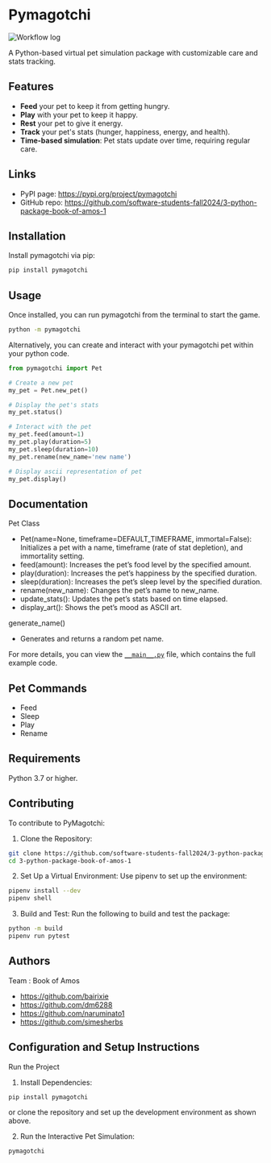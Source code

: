 # Pymagotchi

![Workflow log](https://github.com/software-students-fall2024/3-python-package-book-of-amos-1/actions/workflows/event-logger.yml/badge.svg)

A Python-based virtual pet simulation package with customizable care and stats tracking.

## Features

- **Feed** your pet to keep it from getting hungry.
- **Play** with your pet to keep it happy.
- **Rest** your pet to give it energy.
- **Track** your pet's stats (hunger, happiness, energy, and health).
- **Time-based simulation**: Pet stats update over time, requiring regular care.

## Links
* PyPI page: https://pypi.org/project/pymagotchi
* GitHub repo: https://github.com/software-students-fall2024/3-python-package-book-of-amos-1

## Installation

Install pymagotchi via pip:

```bash
pip install pymagotchi
```

## Usage
Once installed, you can run pymagotchi from the terminal to start the game.
```bash
python -m pymagotchi
```
Alternatively, you can create and interact with your pymagotchi pet within your python code.
```python
from pymagotchi import Pet

# Create a new pet
my_pet = Pet.new_pet()

# Display the pet's stats
my_pet.status()

# Interact with the pet
my_pet.feed(amount=1)
my_pet.play(duration=5)
my_pet.sleep(duration=10)
my_pet.rename(new_name='new name')

# Display ascii representation of pet
my_pet.display()
```
## Documentation

Pet Class

*	Pet(name=None, timeframe=DEFAULT_TIMEFRAME, immortal=False): Initializes a pet with a name, timeframe (rate of stat depletion), and immortality setting.
*	feed(amount): Increases the pet’s food level by the specified amount.
*	play(duration): Increases the pet’s happiness by the specified duration.
*	sleep(duration): Increases the pet’s sleep level by the specified duration.
*	rename(new_name): Changes the pet’s name to new_name.
*	update_stats(): Updates the pet’s stats based on time elapsed.
*	display_art(): Shows the pet’s mood as ASCII art.

generate_name()

*	Generates and returns a random pet name.

For more details, you can view the [`__main__.py`](https://github.com/software-students-fall2024/3-python-package-book-of-amos-1/blob/pypi-uploading/pymagotchi/__main__.py) file, which contains the full example code.

## Pet Commands

* Feed
* Sleep
* Play
* Rename

## Requirements
Python 3.7 or higher.

## Contributing

To contribute to PyMagotchi:

1.	Clone the Repository: 
```bash
git clone https://github.com/software-students-fall2024/3-python-package-book-of-amos-1.git
cd 3-python-package-book-of-amos-1
```
2.	Set Up a Virtual Environment:
Use pipenv to set up the environment:
```bash
pipenv install --dev
pipenv shell
```
3.	Build and Test:
Run the following to build and test the package:
```bash
python -m build
pipenv run pytest
```

## Authors
Team : Book of Amos

* https://github.com/bairixie 
* https://github.com/dm6288
* https://github.com/naruminato1
* https://github.com/simesherbs

## Configuration and Setup Instructions
Run the Project

1.	Install Dependencies: 
```bash
pip install pymagotchi 
 ``` 
or clone the repository and set up the development environment as shown above.

2.	Run the Interactive Pet Simulation:
```bash
pymagotchi
```